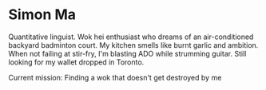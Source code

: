 # Simon Ma 

Quantitative linguist. Wok hei enthusiast who dreams of an air-conditioned backyard badminton court. My kitchen smells like burnt garlic and ambition. When not failing at stir-fry, I'm blasting ADO while strumming guitar. Still looking for my wallet dropped in Toronto.

Current mission: Finding a wok that doesn't get destroyed by me

